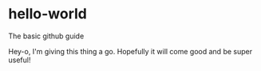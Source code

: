 # hello-world
The basic github guide

Hey-o, I'm giving this thing a go. Hopefully it will come good and be super useful!
